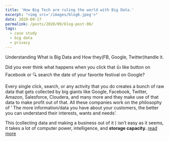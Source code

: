 ```yaml
---
title: 'How Big Tech are ruling the world with Big Data.'
excerpt: "<img src='/images/blog6.jpeg'>"
date: 2020-09-17
permalink: /posts/2020/09/blog-post-06/
tags:
  - case study 
  - big data
  - privacy
---
```


Understanding What is Big Data and How they(FB, Google, Twitter)handle it.

Did you ever think what happens when you click that 👍 like button on Facebook or 🔍 search the date of your favorite festival on Google?

Every single click, search, or any activity that you do creates a bunch of raw data that gets collected by big giants like Google, Facebook, Twitter, Amazon, Salesforce, Cloudera, and many more and they make use of that data to make profit out of that. All these companies work on the philosophy of ‘ The more information/data you have about your customers, the better you can understand their interests, wants and needs’.

This (collecting data and making a business out of it ) isn’t easy as it seems, it takes a lot of computer power, intelligence, and **storage capacity.** [read more](https://medium.com/@d0r1h/how-big-tech-are-ruling-the-world-with-big-data-60d0620a6ae0)


